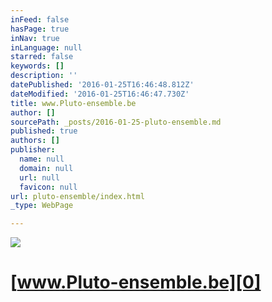 ```yaml
---
inFeed: false
hasPage: true
inNav: true
inLanguage: null
starred: false
keywords: []
description: ''
datePublished: '2016-01-25T16:46:48.812Z'
dateModified: '2016-01-25T16:46:47.730Z'
title: www.Pluto-ensemble.be
author: []
sourcePath: _posts/2016-01-25-pluto-ensemble.md
published: true
authors: []
publisher:
  name: null
  domain: null
  url: null
  favicon: null
url: pluto-ensemble/index.html
_type: WebPage

---
```

![](https://the-grid-user-content.s3-us-west-2.amazonaws.com/c0219f04-5b80-4ef9-880a-d5d92f2aee41.jpg)

# [www.Pluto-ensemble.be][0]

[0]: https://thegrid.ai/pluto-ensemble/